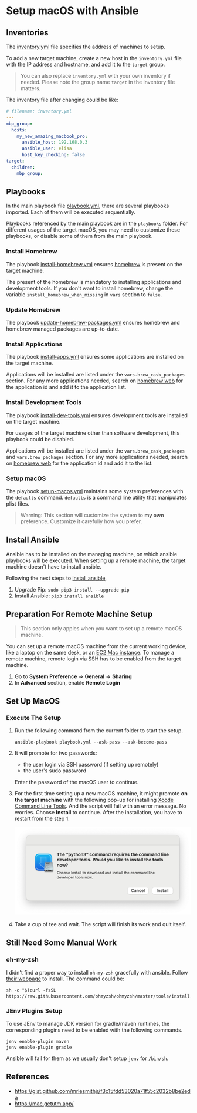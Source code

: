 # Setup macOS with Ansible

## Inventories

The [inventory.yml](inventory.yml) file specifies the
address of machines to setup.

To add a new target machine,
create a new host in the `inventory.yml` file
with the IP address and hostname,
and add it to the `target` group.

> You can also replace `inventory.yml` with your own inventory if needed.
> Please note the group name `target` in the inventory file matters.

The inventory file after changing could be like:

```yaml
# filename: inventory.yml
---
mbp_group:
  hosts:
    my_new_amazing_macbook_pro:
      ansible_host: 192.168.0.3
      ansible_user: elisa
      host_key_checking: false
target:
  children:
    mbp_group:
```

## Playbooks

In the main playbook file [playbook.yml](playbook.yml),
there are several playbooks imported.
Each of them will be executed sequentially.

Playbooks referenced by the main playbook are in the `playbooks` folder.
For different usages of the target macOS,
you may need to customize these playbooks,
or disable some of them from the main playbook.

### Install Homebrew

The playbook [install-homebrew.yml](playbooks/install-homebrew.yml)
ensures [homebrew](https://brew.sh/) is present on the target machine.

The present of the homebrew is mandatory to installing applications and development tools.
If you don't want to install homebrew,
change the variable `install_homebrew_when_missing` in `vars` section to `false`.

### Update Homebrew

The playbook [update-homebrew-packages.yml](playbooks/update-homebrew-packages.yml)
ensures homebrew and homebrew managed packages are up-to-date.

### Install Applications

The playbook [install-apps.yml](playbooks/install-apps.yml)
ensures some applications are installed on the target machine.

Applications will be installed are listed under the
`vars.brew_cask_packages` section.
For any more applications needed,
search on [homebrew web](https://brew.sh/) for the application id
and add it to the application list.

### Install Development Tools

The playbook [install-dev-tools.yml](playbooks/install-dev-tools.yml)
ensures development tools are installed on the target machine.

For usages of the target machine other than software development,
this playbook could be disabled.

Applications will be installed are listed under the
`vars.brew_cask_packages` and `vars.brew_packages` section.
For any more applications needed,
search on [homebrew web](https://brew.sh/) for the application id
and add it to the list.

### Setup macOS

The playbook [setup-macos.yml](playbooks/setup-macos.yml)
maintains some system preferences with the `defaults` command.
`defaults` is a command line utility that manipulates plist files.

> Warning:
> This section will customize the system to **my own** preference.
> Customize it carefully how you prefer.

## Install Ansible

Ansible has to be installed on the managing machine,
on which ansible playbooks will be executed.
When setting up a remote machine,
the target machine doesn't have to install ansible.

Following the next steps to [install ansible](https://docs.ansible.com/ansible/latest/installation_guide/index.html),

1. Upgrade Pip: `sudo pip3 install --upgrade pip`
2. Install Ansible: `pip3 install ansible`

## Preparation For Remote Machine Setup

> This section only apples when you want to set up a remote macOS machine.

You can set up a remote macOS machine from the current working device, like
a laptop on the same desk,
or an [EC2 Mac instance](https://aws.amazon.com/ec2/instance-types/mac/).
To manage a remote machine,
remote login via SSH has to be enabled from the target machine.

1. Go to **System Preference** => **General** => **Sharing**
2. In **Advanced** section, enable **Remote Login**

## Set Up MacOS

### Execute The Setup

1. Run the following command from the current folder to start the setup.

   ```shell
   ansible-playbook playbook.yml --ask-pass --ask-become-pass
   ```

2. It will promote for two passwords:
    - the user login via SSH password (if setting up remotely)
    - the user's sudo password

   Enter the password of the macOS user to continue.

3. For the first time setting up a new macOS machine,
   it might promote **on the target machine** with the following pop-up
   for installing [Xcode Command Line Tools](https://developer.apple.com/xcode/resources/).
   And the script will fail with an error message. No worries.
   Choose **Install** to continue.
   After the installation, you have to restart from the step 1.

   ![install-dev-tools.png](.readme/install-dev-tools.png)

4. Take a cup of tee and wait.
   The script will finish its work and quit itself.

## Still Need Some Manual Work

### oh-my-zsh

I didn't find a proper way to install `oh-my-zsh` gracefully with ansible.
Follow [their webpage](https://ohmyz.sh/#install) to install.
The command could be:

```shell
sh -c "$(curl -fsSL https://raw.githubusercontent.com/ohmyzsh/ohmyzsh/master/tools/install.sh)"
```

### JEnv Plugins Setup

To use JEnv to manage JDK version for gradle/maven runtimes,
the corresponding plugins need to be enabled
with the following commands.

```shell
jenv enable-plugin maven
jenv enable-plugin gradle
```

Ansible will fail for them as we usually don't setup `jenv` for `/bin/sh`.

## References

- https://gist.github.com/mrlesmithjr/f3c15fdd53020a71f55c2032b8be2eda
- https://mac.getutm.app/
